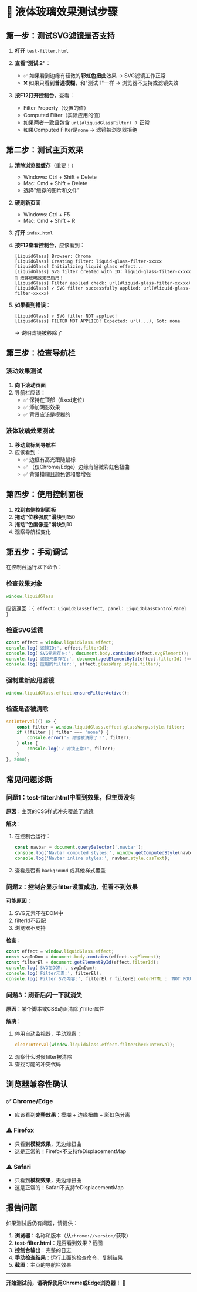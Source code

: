 # 🔬 液体玻璃效果测试步骤

## 第一步：测试SVG滤镜是否支持

1. **打开** `test-filter.html`
2. **查看"测试 2"**：
   - ✅ 如果看到边缘有轻微的**彩虹色扭曲**效果 → SVG滤镜工作正常
   - ❌ 如果只看到**普通模糊**，和"测试 1"一样 → 浏览器不支持或滤镜失效

3. **按F12打开控制台**，查看：
   - Filter Property（设置的值）
   - Computed Filter（实际应用的值）
   - 如果两者一致且包含 `url(#liquidGlassFilter)` → 正常
   - 如果Computed Filter是`none` → 滤镜被浏览器拒绝

## 第二步：测试主页效果

1. **清除浏览器缓存**（重要！）
   - Windows: Ctrl + Shift + Delete
   - Mac: Cmd + Shift + Delete
   - 选择"缓存的图片和文件"

2. **硬刷新页面**
   - Windows: Ctrl + F5
   - Mac: Cmd + Shift + R

3. **打开** `index.html`

4. **按F12查看控制台**，应该看到：
   ```
   [LiquidGlass] Browser: Chrome
   [LiquidGlass] Creating filter: liquid-glass-filter-xxxxx
   [LiquidGlass] Initializing liquid glass effect...
   [LiquidGlass] SVG filter created with ID: liquid-glass-filter-xxxxx
   🎨 液体玻璃效果已启用！
   [LiquidGlass] Filter applied check: url(#liquid-glass-filter-xxxxx)
   [LiquidGlass] ✓ SVG filter successfully applied: url(#liquid-glass-filter-xxxxx)
   ```

5. **如果看到错误**：
   ```
   [LiquidGlass] ✗ SVG filter NOT applied!
   [LiquidGlass] FILTER NOT APPLIED! Expected: url(...), Got: none
   ```
   → 说明滤镜被移除了

## 第三步：检查导航栏

### 滚动效果测试
1. **向下滚动页面**
2. 导航栏应该：
   - ✅ 保持在顶部（fixed定位）
   - ✅ 添加阴影效果
   - ✅ 背景应该是模糊的

### 液体玻璃效果测试
1. **移动鼠标到导航栏**
2. 应该看到：
   - ✅ 边框有高光跟随鼠标
   - ✅ （仅Chrome/Edge）边缘有轻微彩虹色扭曲
   - ✅ 背景模糊且颜色饱和度增强

## 第四步：使用控制面板

1. **找到右侧控制面板**
2. **拖动"位移强度"滑块**到150
3. **拖动"色度像差"滑块**到10
4. 观察导航栏变化

## 第五步：手动调试

在控制台运行以下命令：

### 检查效果对象
```javascript
window.liquidGlass
```
应该返回：`{ effect: LiquidGlassEffect, panel: LiquidGlassControlPanel }`

### 检查SVG滤镜
```javascript
const effect = window.liquidGlass.effect;
console.log('滤镜ID:', effect.filterId);
console.log('SVG元素存在:', document.body.contains(effect.svgElement));
console.log('滤镜元素存在:', document.getElementById(effect.filterId) !== null);
console.log('应用的filter:', effect.glassWarp.style.filter);
```

### 强制重新应用滤镜
```javascript
window.liquidGlass.effect.ensureFilterActive();
```

### 检查是否被清除
```javascript
setInterval(() => {
    const filter = window.liquidGlass.effect.glassWarp.style.filter;
    if (!filter || filter === 'none') {
        console.error('⚠️ 滤镜被清除了！', filter);
    } else {
        console.log('✓ 滤镜正常:', filter);
    }
}, 2000);
```

## 常见问题诊断

### 问题1：test-filter.html中看到效果，但主页没有

**原因**：主页的CSS样式冲突覆盖了滤镜

**解决**：
1. 在控制台运行：
   ```javascript
   const navbar = document.querySelector('.navbar');
   console.log('Navbar computed styles:', window.getComputedStyle(navbar));
   console.log('Navbar inline styles:', navbar.style.cssText);
   ```
2. 查看是否有 `background` 或其他样式覆盖

### 问题2：控制台显示filter设置成功，但看不到效果

**可能原因**：
1. SVG元素不在DOM中
2. filterId不匹配
3. 浏览器不支持

**检查**：
```javascript
const effect = window.liquidGlass.effect;
const svgInDom = document.body.contains(effect.svgElement);
const filterEl = document.getElementById(effect.filterId);
console.log('SVG在DOM:', svgInDom);
console.log('Filter元素:', filterEl);
console.log('Filter SVG内容:', filterEl ? filterEl.outerHTML : 'NOT FOUND');
```

### 问题3：刷新后闪一下就消失

**原因**：某个脚本或CSS动画清除了filter属性

**解决**：
1. 停用自动监视器，手动观察：
   ```javascript
   clearInterval(window.liquidGlass.effect.filterCheckInterval);
   ```
2. 观察什么时候filter被清除
3. 查找可能的冲突代码

## 浏览器兼容性确认

### ✅ Chrome/Edge
- 应该看到**完整效果**：模糊 + 边缘扭曲 + 彩虹色分离

### ⚠️ Firefox
- 只看到**模糊效果**，无边缘扭曲
- 这是正常的！Firefox不支持feDisplacementMap

### ⚠️ Safari
- 只看到**模糊效果**，无边缘扭曲  
- 这是正常的！Safari不支持feDisplacementMap

## 报告问题

如果测试后仍有问题，请提供：

1. **浏览器**：名称和版本（从`chrome://version/`获取）
2. **test-filter.html**：是否看到效果？截图
3. **控制台输出**：完整的日志
4. **手动检查结果**：运行上面的检查命令，复制结果
5. **截图**：主页的导航栏效果

---

**开始测试前，请确保使用Chrome或Edge浏览器！** 🚀

